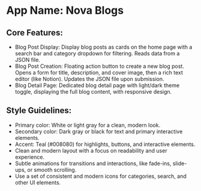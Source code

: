 # **App Name**: Nova Blogs

## Core Features:

- Blog Post Display: Display blog posts as cards on the home page with a search bar and category dropdown for filtering. Reads data from a JSON file.
- Blog Post Creation: Floating action button to create a new blog post. Opens a form for title, description, and cover image, then a rich text editor (like Notion). Updates the JSON file upon submission.
- Blog Detail Page: Dedicated blog detail page with light/dark theme toggle, displaying the full blog content, with responsive design.

## Style Guidelines:

- Primary color: White or light gray for a clean, modern look.
- Secondary color: Dark gray or black for text and primary interactive elements.
- Accent: Teal (#008080) for highlights, buttons, and interactive elements.
- Clean and modern layout with a focus on readability and user experience.
- Subtle animations for transitions and interactions, like fade-ins, slide-ups, or smooth scrolling.
- Use a set of consistent and modern icons for categories, search, and other UI elements.